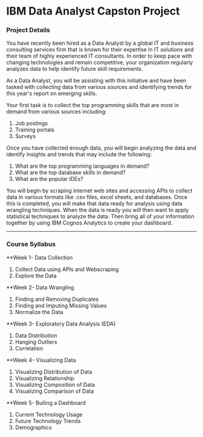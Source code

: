# IBM Data Analyst Capston Project

### Project Details

You have recently been hired as a Data Analyst by a global IT and business consulting services firm that is known for their expertise in IT solutions and their team of highly experienced IT consultants.  In order to keep pace with changing technologies and remain competitive, your organization regularly analyzes data to help identify future skill requirements. 

As a Data Analyst, you will be assisting with this initiative and have been tasked with collecting data from various sources and identifying trends for this year's report on emerging skills. 

Your first task is to collect the top programming skills that are most in demand from various sources including:
1. Job postings
2. Training portals
3. Surveys

Once you have collected enough data, you will begin analyzing the data and identify insights and trends that may include the following:
1. What are the top programming languages in demand?
2. What are the top database skills in demand?
3. What are the popular IDEs?

You will begin by scraping internet web sites and accessing APIs to collect data in various formats like .csv files, excel sheets, and databases. Once this is completed, you will make that data ready for analysis using data wrangling techniques. When the data is ready you will then want to apply statistical techniques to analyze the data.  Then bring all of your information together by using  IBM Cognos Analytics to create your dashboard.
___

### Course Syllabus
**Week 1- Data Collection
1. Collect Data using APIs and Webscraping
2. Explore the Data

**Week 2- Data Wrangling
1. Finding and Removing Duplicates
2. Finding and Imputing Missing Values
3. Normalize the Data

**Week 3- Exploratory Data Analysis (EDA)
1. Data Distribution
2. Hanging Outliers
3. Correlation

**Week 4- Visualizing Data
1. Visualizing Distribution of Data
2. Visualizing Relationship
3. Visualizing Composition of Data
4. Visualizing Comparison of Data

**Week 5- Builing a Dashboard
1. Current Technology Usage
2. Future Technology Trends 
3. Demographics

